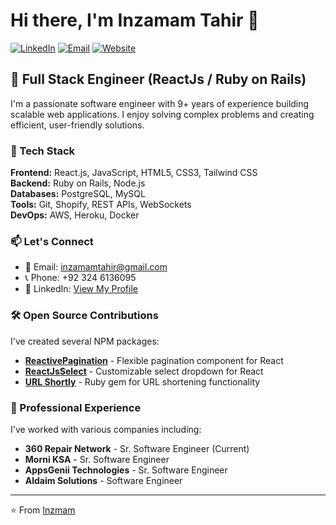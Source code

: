 # Hi there, I'm Inzamam Tahir 👋

[![LinkedIn](https://img.shields.io/badge/LinkedIn-Profile-blue?style=flat&logo=linkedin)](https://www.linkedin.com/in/inzamam-tahir-8b3b3b1b3/)
[![Email](https://img.shields.io/badge/Email-Contact%20Me-red?style=flat&logo=gmail)](mailto:inzamamtahir@gmail.com)
[![Website](https://img.shields.io/badge/Portfolio-Visit%20My%20Site-green?style=flat)](https://inzamamtahir.github.io)

## 🚀 Full Stack Engineer (ReactJs / Ruby on Rails)

I'm a passionate software engineer with 9+ years of experience building scalable web applications. I enjoy solving complex problems and creating efficient, user-friendly solutions.

### 🔧 Tech Stack

**Frontend:** React.js, JavaScript, HTML5, CSS3, Tailwind CSS  
**Backend:** Ruby on Rails, Node.js  
**Databases:** PostgreSQL, MySQL  
**Tools:** Git, Shopify, REST APIs, WebSockets  
**DevOps:** AWS, Heroku, Docker

### 📫 Let's Connect

- 📧 Email: inzamamtahir@gmail.com
- 📞 Phone: +92 324 6136095
- 💼 LinkedIn: [View My Profile](https://www.linkedin.com/in/inzamam-tahir-06531978/)

### 🛠️ Open Source Contributions

I've created several NPM packages:
- **[ReactivePagination](https://www.npmjs.com/package/reactive-pagination)** - Flexible pagination component for React
- **[ReactJsSelect](https://www.npmjs.com/package/reactjs-select)** - Customizable select dropdown for React
- **[URL Shortly](https://rubygems.org/gems/url_shortly)** - Ruby gem for URL shortening functionality

### 💼 Professional Experience

I've worked with various companies including:
- **360 Repair Network** - Sr. Software Engineer (Current)
- **Morni KSA** - Sr. Software Engineer
- **AppsGenii Technologies** - Sr. Software Engineer
- **Aldaim Solutions** - Software Engineer

---

⭐️ From [Inzmam](https://github.com/Inzmam)

